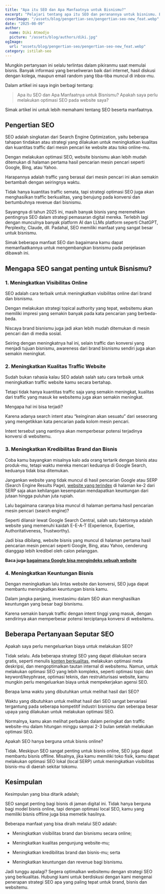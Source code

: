 ```yaml
---
title: "Apa itu SEO dan Apa Manfaatnya untuk Bisnismu?"
excerpt: "Pelajari tentang apa itu SEO dan peranannya untuk bisnismu. Baca artikel ini untuk mengetahui bagaimana SEO dapat membantu kesuksesan dalam bisnismu."
coverImage: "/assets/blog/pengertian-seo/pengertian-seo-new_feat.webp"
date: "2025-08-09"
author:
  name: Diki Atmodjo
  picture: "/assets/blog/authors/diki.jpg"
ogImage:
  url: "assets/blog/pengertian-seo/pengertian-seo-new_feat.webp"
category: istilah-seo
---
```


Mungkin pertanyaan ini selalu terlintas dalam pikiranmu saat memulai bisnis. Banyak informasi yang berseliweran baik dari internet, hasil diskusi dengan kolega, maupun email random yang tiba-tiba muncul di inbox-mu.

Dalam artikel ini saya ingin berbagi tentang:

> Apa itu SEO dan Apa Manfaatnya untuk Bisnismu?
> Apakah saya perlu melakukan optimasi SEO pada website saya?

Simak artikel ini untuk lebih memahami tentang SEO beserta manfaatnya.

## Pengertian SEO

SEO adalah singkatan dari Search Engine Optimization, yaitu beberapa tahapan tindakan atau strategi yang dilakukan untuk meningkatkan kualitas dan kuantitas traffic dari mesin pencari ke website atau toko online-mu. 

Dengan melakukan optimasi SEO, website bisnismu akan lebih mudah ditemukan di halaman pertama hasil pencarian mesin pencari seperti Google, Bing, atau Yahoo.

Harapannya adalah traffic yang berasal dari mesin pencari ini akan semakin bertambah dengan seiringnya waktu.

Tidak hanya kuantitas traffic semata, tapi strategi optimasi SEO juga akan menghasilkan traffic berkualitas, yang berujung pada konversi dan bertumbuhnya revenue dari bisnismu.

Sayangnya di tahun 2025 ini, masih banyak bisnis yang meremehkan pentingnya SEO dalam strategi pemasaran digital mereka. Terlebih lagi dengan munculnya banyak platform AI dan LLMs platform seperti ChatGPT, Perplexity, Claude, dll. Padahal, SEO memiliki manfaat yang sangat besar untuk bisnismu. 

Simak beberapa manfaat SEO dan bagaimana kamu dapat memanfaatkannya untuk mengembangkan bisnismu pada penjelasan dibawah ini.

## Mengapa SEO sangat penting untuk Bisnismu?

### 1. Meningkatkan Visibilitas Online

SEO adalah cara terbaik untuk meningkatkan visibilitas online dari brand dan bisnismu.

Dengan melakukan strategi topical authority yang tepat, websitemu akan memiliki impresi yang semakin banyak pada kata pencarian yang berbeda-beda.

Niscaya brand bisnismu juga jadi akan lebih mudah ditemukan di mesin pencari dan di media sosial.

Seiring dengan meningkatnya hal ini, selain traffic dan konversi yang menjadi tujuan bisnismu, awareness dari brand bisnismu sendiri juga akan semakin meningkat.

### 2. Meningkatkan Kualitas Traffic Website

Sudah bukan rahasia kalau SEO adalah salah satu cara terbaik untuk meningkatkan traffic website kamu secara bertahap.

Tetapi tidak hanya kuantitas traffic saja yang semakin meningkat, kualitas dari traffic yang masuk ke websitemu juga akan semakin meningkat.

Mengapa hal ini bisa terjadi?

Karena adanya search intent atau “keinginan akan sesuatu” dari seseorang yang mengetikkan kata pencarian pada kolom mesin pencari.

Intent tersebut yang nantinya akan memperbesar potensi terjadinya konversi di websitemu.

### 3. Meningkatkan Kredibilitas Brand dan Bisnis

Coba kamu bayangkan misalnya kalo ada orang tertarik dengan bisnis atau produk-mu, tetapi waktu mereka mencari keduanya di Google Search, keduanya tidak bisa ditemukan.

Jangankan website yang tidak muncul di hasil pencarian Google atau SERP (Search Engine Results Page), [website yang terindex](/technical-seo/crawling-dan-indexing) di halaman ke-2 dari SERP saja akan kehilangan kesempatan mendapatkan keuntungan dari jutaan hingga puluhan juta rupiah.

Lalu bagaimana caranya bisa muncul di halaman pertama hasil pencarian mesin pencari (search engine)?

Seperti dilansir lewat Google Search Central, salah satu faktornya adalah website yang memenuhi kaidah E-E-A-T (Experience, Expertise, Authoritativeness, Trustworthy).

Jadi bisa dibilang, website bisnis yang muncul di halaman pertama hasil pencarian mesin pencari seperti Google, Bing, atau Yahoo, cenderung dianggap lebih kredibel oleh calon pelanggan.

**Baca juga [bagaimana Google bisa mengindeks sebuah website](/technical-seo/cara-kerja-google-search)**

### 4. Meningkatkan Keuntungan Bisnis

Dengan meningkatkan lalu lintas website dan konversi, SEO juga dapat membantu meningkatkan keuntungan bisnis kamu. 

Dalam jangka panjang, investasimu dalam SEO akan menghasilkan keuntungan yang besar bagi bisnismu. 

Karena semakin banyak traffic dengan intent tinggi yang masuk, dengan sendirinya akan memperbesar potensi terciptanya konversi di websitemu.

## Beberapa Pertanyaan Seputar SEO

Apakah saya perlu mengeluarkan biaya untuk melakukan SEO?

Tidak selalu. Ada beberapa strategi SEO yang dapat dilakukan secara gratis, seperti menulis [konten berkualitas](/istilah-seo/konten-website), melakukan optimasi meta deskripsi, dan mengoptimalkan tautan internal di websitemu. Namun, untuk melakukan optimasi SEO yang lebih kompleks, seperti optimasi topic dan keyword/keyphrase, optimasi teknis, dan restrukturisasi website, kamu mungkin perlu mengeluarkan biaya untuk mempekerjakan agensi SEO.

Berapa lama waktu yang dibutuhkan untuk melihat hasil dari SEO?

Waktu yang dibutuhkan untuk melihat hasil dari SEO sangat bervariasi tergantung pada seberapa kompetitif industri bisnismu dan seberapa besar upaya yang dilakukan untuk melakukan optimasi SEO. 

Normalnya, kamu akan melihat perbaikan dalam peringkat dan traffic website-mu dalam hitungan minggu sampai 2-3 bulan setelah melakukan optimasi SEO.

Apakah SEO hanya berguna untuk bisnis online?

Tidak. Meskipun SEO sangat penting untuk bisnis online, SEO juga dapat membantu bisnis offline. Misalnya, jika kamu memiliki toko fisik, kamu dapat melakukan optimasi SEO lokal (local SERP) untuk meningkatkan visibilitas bisnis-mu di daerah sekitar tokomu.

## Kesimpulan

Kesimpulan yang bisa ditarik adalah;

SEO sangat penting bagi bisnis di jaman digital ini. Tidak hanya berguna bagi model bisnis online, tapi dengan optimasi local SEO, kamu yang memiliki bisnis offline juga bisa memetik hasilnya.

Beberapa manfaat yang bisa diraih melalui SEO adalah:

* Meningkatkan visibilitas brand dan bisnismu secara online;

* Meningkatkan kualitas pengunjung website-mu;

* Meningkatkan kredibilitas brand dan bisnis-mu; serta

* Meningkatkan keuntungan dan revenue bagi bisnismu.

Jadi tunggu apalagi? Segera optimalkan websitemu dengan strategi SEO yang berkualitas. Hubungi kami untuk berdiskusi dengan kami mengenai penerapan strategi SEO apa yang paling tepat untuk brand, bisnis dan websitemu.